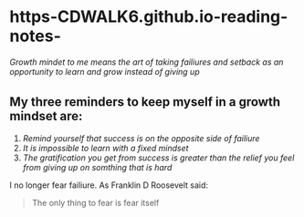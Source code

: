 # https-CDWALK6.github.io-reading-notes-
###### Growth mindet to me means the art of taking failiures and setback as an opportunity to learn and grow instead of giving up
## My three reminders to keep myself in a growth mindset are:
1. _Remind yourself that success is on the opposite side of failiure_
2. *It is impossible to learn with a fixed mindset*
3. _The gratification you get from success is greater than the relief you feel from giving up on somthing that is hard_

I no longer fear failiure. As Franklin D Roosevelt said:

>The only thing to fear is
>fear itself

